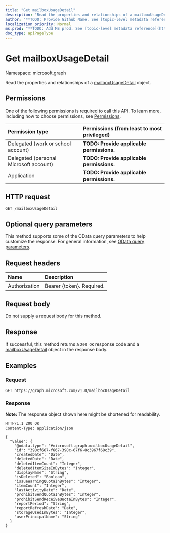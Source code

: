 ```yaml
---
title: "Get mailboxUsageDetail"
description: "Read the properties and relationships of a mailboxUsageDetail object."
author: "**TODO: Provide Github Name. See [topic-level metadata reference](https://msgo.azurewebsites.net/add/document/guidelines/metadata.html#topic-level-metadata)**"
localization_priority: Normal
ms.prod: "**TODO: Add MS prod. See [topic-level metadata reference](https://msgo.azurewebsites.net/add/document/guidelines/metadata.html#topic-level-metadata)**"
doc_type: apiPageType
---
```


# Get mailboxUsageDetail
Namespace: microsoft.graph



Read the properties and relationships of a [mailboxUsageDetail](../resources/mailboxusagedetail.md) object.

## Permissions
One of the following permissions is required to call this API. To learn more, including how to choose permissions, see [Permissions](/graph/permissions-reference).

|Permission type|Permissions (from least to most privileged)|
|:---|:---|
|Delegated (work or school account)|**TODO: Provide applicable permissions.**|
|Delegated (personal Microsoft account)|**TODO: Provide applicable permissions.**|
|Application|**TODO: Provide applicable permissions.**|

## HTTP request

<!-- {
  "blockType": "ignored"
}
-->
``` http
GET /mailboxUsageDetail
```

## Optional query parameters
This method supports some of the OData query parameters to help customize the response. For general information, see [OData query parameters](/graph/query-parameters).

## Request headers
|Name|Description|
|:---|:---|
|Authorization|Bearer {token}. Required.|

## Request body
Do not supply a request body for this method.

## Response

If successful, this method returns a `200 OK` response code and a [mailboxUsageDetail](../resources/mailboxusagedetail.md) object in the response body.

## Examples

### Request
<!-- {
  "blockType": "request",
  "name": "get_mailboxusagedetail"
}
-->
``` http
GET https://graph.microsoft.com/v1.0/mailboxUsageDetail
```


### Response
**Note:** The response object shown here might be shortened for readability.
<!-- {
  "blockType": "response",
  "truncated": true,
  "@odata.type": "microsoft.graph.mailboxUsageDetail"
}
-->
``` http
HTTP/1.1 200 OK
Content-Type: application/json

{
  "value": {
    "@odata.type": "#microsoft.graph.mailboxUsageDetail",
    "id": "398cf667-f667-398c-67f6-8c3967f68c39",
    "createdDate": "Date",
    "deletedDate": "Date",
    "deletedItemCount": "Integer",
    "deletedItemSizeInBytes": "Integer",
    "displayName": "String",
    "isDeleted": "Boolean",
    "issueWarningQuotaInBytes": "Integer",
    "itemCount": "Integer",
    "lastActivityDate": "Date",
    "prohibitSendQuotaInBytes": "Integer",
    "prohibitSendReceiveQuotaInBytes": "Integer",
    "reportPeriod": "String",
    "reportRefreshDate": "Date",
    "storageUsedInBytes": "Integer",
    "userPrincipalName": "String"
  }
}
```

